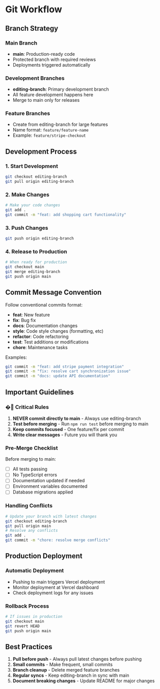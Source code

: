 # Git Workflow

## Branch Strategy

### Main Branch

- **main**: Production-ready code
- Protected branch with required reviews
- Deployments triggered automatically

### Development Branches

- **editing-branch**: Primary development branch
- All feature development happens here
- Merge to main only for releases

### Feature Branches

- Create from editing-branch for large features
- Name format: `feature/feature-name`
- Example: `feature/stripe-checkout`

## Development Process

### 1. Start Development

```bash
git checkout editing-branch
git pull origin editing-branch
```

### 2. Make Changes

```bash
# Make your code changes
git add .
git commit -m "feat: add shopping cart functionality"
```

### 3. Push Changes

```bash
git push origin editing-branch
```

### 4. Release to Production

```bash
# When ready for production
git checkout main
git merge editing-branch
git push origin main
```

## Commit Message Convention

Follow conventional commits format:

- **feat**: New feature
- **fix**: Bug fix
- **docs**: Documentation changes
- **style**: Code style changes (formatting, etc)
- **refactor**: Code refactoring
- **test**: Test additions or modifications
- **chore**: Maintenance tasks

Examples:

```bash
git commit -m "feat: add stripe payment integration"
git commit -m "fix: resolve cart synchronization issue"
git commit -m "docs: update API documentation"
```

## Important Guidelines

### � Critical Rules

1. **NEVER commit directly to main** - Always use editing-branch
2. **Test before merging** - Run `npm run test` before merging to main
3. **Keep commits focused** - One feature/fix per commit
4. **Write clear messages** - Future you will thank you

### Pre-Merge Checklist

Before merging to main:

- [ ] All tests passing
- [ ] No TypeScript errors
- [ ] Documentation updated if needed
- [ ] Environment variables documented
- [ ] Database migrations applied

### Handling Conflicts

```bash
# Update your branch with latest changes
git checkout editing-branch
git pull origin main
# Resolve any conflicts
git add .
git commit -m "chore: resolve merge conflicts"
```

## Production Deployment

### Automatic Deployment

- Pushing to main triggers Vercel deployment
- Monitor deployment at Vercel dashboard
- Check deployment logs for any issues

### Rollback Process

```bash
# If issues in production
git checkout main
git revert HEAD
git push origin main
```

## Best Practices

1. **Pull before push** - Always pull latest changes before pushing
2. **Small commits** - Make frequent, small commits
3. **Branch cleanup** - Delete merged feature branches
4. **Regular syncs** - Keep editing-branch in sync with main
5. **Document breaking changes** - Update README for major changes
